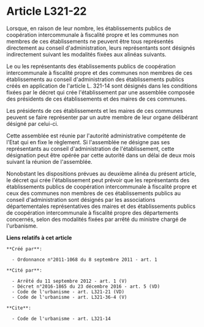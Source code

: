 # Article L321-22

Lorsque, en raison de leur nombre, les établissements publics de coopération intercommunale à fiscalité propre et les
communes non membres de ces établissements ne peuvent être tous représentés directement au conseil d'administration, leurs
représentants sont désignés indirectement suivant les modalités fixées aux alinéas suivants. 

Le ou les représentants des établissements publics de coopération intercommunale à fiscalité propre et des communes non
membres de ces établissements au conseil d'administration des établissements publics créés en application de l'article L.
321-14 sont désignés dans les conditions fixées par le décret qui crée l'établissement par une assemblée composée des
présidents de ces établissements et des maires de ces communes. 

Les présidents de ces établissements et les maires de ces communes peuvent se faire représenter par un autre membre de leur
organe délibérant désigné par celui-ci. 

Cette assemblée est réunie par l'autorité administrative compétente de l'Etat qui en fixe le règlement. Si l'assemblée ne
désigne pas ses représentants au conseil d'administration de l'établissement, cette désignation peut être opérée par cette
autorité dans un délai de deux mois suivant la réunion de l'assemblée. 

Nonobstant les dispositions prévues au deuxième alinéa du présent article, le décret qui crée l'établissement peut prévoir
que les représentants des établissements publics de coopération intercommunale à fiscalité propre et ceux des communes non
membres de ces établissements publics au conseil d'administration sont désignés par les associations départementales
représentatives des maires et des établissements publics de coopération intercommunale à fiscalité propre des départements
concernés, selon des modalités fixées par arrêté du ministre chargé de l'urbanisme.

**Liens relatifs à cet article**

	**Créé par**:

	  - Ordonnance n°2011-1068 du 8 septembre 2011 - art. 1

	**Cité par**:

	  - Arrêté du 11 septembre 2012 - art. 1 (V)
	  - Décret n°2016-1865 du 23 décembre 2016 - art. 5 (VD)
	  - Code de l'urbanisme - art. L321-21 (VD)
	  - Code de l'urbanisme - art. L321-36-4 (V)

	**Cite**:

	  - Code de l'urbanisme - art. L321-14
